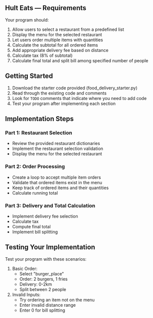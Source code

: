## Hult Eats — Requirements

Your program should:

1. Allow users to select a restaurant from a predefined list
2. Display the menu for the selected restaurant
3. Let users order multiple items with quantities
4. Calculate the subtotal for all ordered items
5. Add appropriate delivery fee based on distance
6. Calculate tax (8% of subtotal)
7. Calculate final total and split bill among specified number of people

## Getting Started

1. Download the starter code provided (food_delivery_starter.py)
2. Read through the existing code and comments
3. Look for `TODO` comments that indicate where you need to add code
4. Test your program after implementing each section

## Implementation Steps

### Part 1: Restaurant Selection

- Review the provided restaurant dictionaries
- Implement the restaurant selection validation
- Display the menu for the selected restaurant

### Part 2: Order Processing

- Create a loop to accept multiple item orders
- Validate that ordered items exist in the menu
- Keep track of ordered items and their quantities
- Calculate running total

### Part 3: Delivery and Total Calculation

- Implement delivery fee selection
- Calculate tax
- Compute final total
- Implement bill splitting

## Testing Your Implementation

Test your program with these scenarios:

1. Basic Order:
    - Select "burger_place"
    - Order: 2 burgers, 1 fries
    - Delivery: 0-2km
    - Split between 2 people
2. Invalid Inputs:
    - Try ordering an item not on the menu
    - Enter invalid distance range
    - Enter 0 for bill splitting
